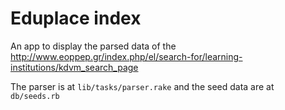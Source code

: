 # Eduplace index
An app to display the parsed data of the http://www.eoppep.gr/index.php/el/search-for/learning-institutions/kdvm_search_page

The parser is at `lib/tasks/parser.rake` and the seed data are at `db/seeds.rb`
